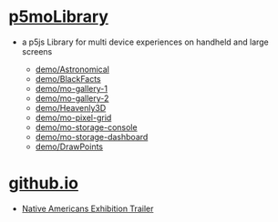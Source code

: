 # [p5moLibrary](https://github.com/molab-itp/p5moLibrary)

- a p5js Library for multi device experiences on handheld and large screens

  - [demo/Astronomical](demo/Astronomical?v=41)
  - [demo/BlackFacts](demo/BlackFacts?v=41)
  - [demo/mo-gallery-1](demo/mo-gallery-1/)
  - [demo/mo-gallery-2](demo/mo-gallery-2)
  - [demo/Heavenly3D](demo/Heavenly3D?v=41)
  - [demo/mo-pixel-grid](demo/mo-pixel-grid?v=41)
  - [demo/mo-storage-console](demo/mo-storage-console)
  - [demo/mo-storage-dashboard](demo/mo-storage-dashboard?v=41)
  - [demo/DrawPoints](demo/DrawPoints)

# [github.io](https://molab-itp.github.io/p5moLibrary/src?v=41)

- [Native Americans Exhibition Trailer](demo/BlackFacts?playlist=hpjNGTYvpxw)

<!--
# https://www.youtube.com/watch?v=hpjNGTYvpxw
# The Land Carries Our Ancestors: Contemporary Art by Native Americans Exhibition Trailer
 -->
